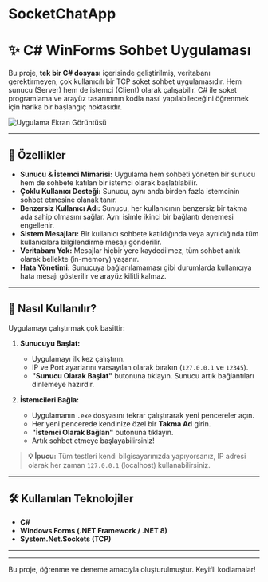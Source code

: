# SocketChatApp
# ✨ C# WinForms Sohbet Uygulaması

Bu proje, **tek bir C# dosyası** içerisinde geliştirilmiş, veritabanı gerektirmeyen, çok kullanıcılı bir TCP soket sohbet uygulamasıdır. Hem sunucu (Server) hem de istemci (Client) olarak çalışabilir. C# ile soket programlama ve arayüz tasarımının kodla nasıl yapılabileceğini öğrenmek için harika bir başlangıç noktasıdır.

![Uygulama Ekran Görüntüsü](https://prnt.sc/P5OPmuF0uflt)

---

## 🚀 Özellikler

* **Sunucu & İstemci Mimarisi:** Uygulama hem sohbeti yöneten bir sunucu hem de sohbete katılan bir istemci olarak başlatılabilir.
* **Çoklu Kullanıcı Desteği:** Sunucu, aynı anda birden fazla istemcinin sohbet etmesine olanak tanır.
* **Benzersiz Kullanıcı Adı:** Sunucu, her kullanıcının benzersiz bir takma ada sahip olmasını sağlar. Aynı isimle ikinci bir bağlantı denemesi engellenir.
* **Sistem Mesajları:** Bir kullanıcı sohbete katıldığında veya ayrıldığında tüm kullanıcılara bilgilendirme mesajı gönderilir.
* **Veritabanı Yok:** Mesajlar hiçbir yere kaydedilmez, tüm sohbet anlık olarak bellekte (in-memory) yaşanır.
* **Hata Yönetimi:** Sunucuya bağlanılamaması gibi durumlarda kullanıcıya hata mesajı gösterilir ve arayüz kilitli kalmaz.

---

## 🔧 Nasıl Kullanılır?

Uygulamayı çalıştırmak çok basittir:

1.  **Sunucuyu Başlat:**
    * Uygulamayı ilk kez çalıştırın.
    * IP ve Port ayarlarını varsayılan olarak bırakın (`127.0.0.1` ve `12345`).
    * **"Sunucu Olarak Başlat"** butonuna tıklayın. Sunucu artık bağlantıları dinlemeye hazırdır.

2.  **İstemcileri Bağla:**
    * Uygulamanın `.exe` dosyasını tekrar çalıştırarak yeni pencereler açın.
    * Her yeni pencerede kendinize özel bir **Takma Ad** girin.
    * **"İstemci Olarak Bağlan"** butonuna tıklayın.
    * Artık sohbet etmeye başlayabilirsiniz!

> **💡 İpucu:** Tüm testleri kendi bilgisayarınızda yapıyorsanız, IP adresi olarak her zaman `127.0.0.1` (localhost) kullanabilirsiniz.

---

## 🛠️ Kullanılan Teknolojiler

* **C#**
* **Windows Forms (.NET Framework / .NET 8)**
* **System.Net.Sockets (TCP)**

---

---

Bu proje, öğrenme ve deneme amacıyla oluşturulmuştur. Keyifli kodlamalar!
